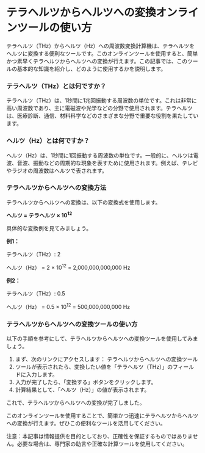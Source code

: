 テラヘルツからヘルツへの変換オンラインツールの使い方
==========================

テラヘルツ（THz）からヘルツ（Hz）への周波数変換計算機は、テラヘルツをヘルツに変換する便利なツールです。このオンラインツールを使用すると、簡単かつ素早くテラヘルツからヘルツへの変換が行えます。この記事では、このツールの基本的な知識を紹介し、どのように使用するかを説明します。

### テラヘルツ（THz）とは何ですか？

テラヘルツ（THz）は、1秒間に1兆回振動する周波数の単位です。これは非常に高い周波数であり、主に電磁波や光学などの分野で使用されます。テラヘルツは、医療診断、通信、材料科学などのさまざまな分野で重要な役割を果たしています。

### ヘルツ（Hz）とは何ですか？

ヘルツ（Hz）は、1秒間に1回振動する周波数の単位です。一般的に、ヘルツは電波、音波、振動などの周期的な現象を表すために使用されます。例えば、テレビやラジオの周波数はヘルツで表されます。

### テラヘルツからヘルツへの変換方法

テラヘルツからヘルツへの変換は、以下の変換式を使用します。

**ヘルツ = テラヘルツ × 10<sup>12</sup>**

具体的な変換例を見てみましょう。

**例1：**

テラヘルツ（THz）: 2

ヘルツ（Hz） = 2 × 10<sup>12</sup> = 2,000,000,000,000 Hz

**例2：**

テラヘルツ（THz）: 0.5

ヘルツ（Hz） = 0.5 × 10<sup>12</sup> = 500,000,000,000 Hz

### テラヘルツからヘルツへの変換ツールの使い方

以下の手順を参考にして、テラヘルツからヘルツへの変換ツールを使用してみましょう。

1. まず、次のリンクにアクセスします： テラヘルツからヘルツへの変換ツール
2. ツールが表示されたら、変換したい値を「テラヘルツ（THz）」のフィールドに入力します。
3. 入力が完了したら、「変換する」ボタンをクリックします。
4. 計算結果として、「ヘルツ（Hz）」の値が表示されます。

これで、テラヘルツからヘルツへの変換が完了しました。

このオンラインツールを使用することで、簡単かつ迅速にテラヘルツからヘルツへの変換が行えます。ぜひこの便利なツールを活用してください。

注意：本記事は情報提供を目的としており、正確性を保証するものではありません。必要な場合は、専門家の助言や正確な計算ツールを使用してください。